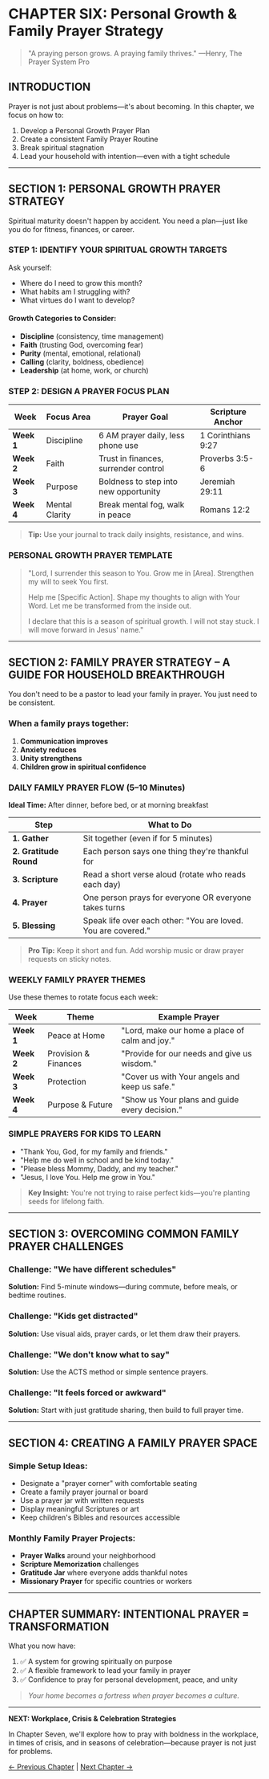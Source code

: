 # CHAPTER SIX: Personal Growth & Family Prayer Strategy

> "A praying person grows. A praying family thrives."
> —Henry, The Prayer System Pro

## INTRODUCTION

Prayer is not just about problems—it's about becoming. In this chapter, we focus on how to:

1. Develop a Personal Growth Prayer Plan
2. Create a consistent Family Prayer Routine
3. Break spiritual stagnation
4. Lead your household with intention—even with a tight schedule

---

## SECTION 1: PERSONAL GROWTH PRAYER STRATEGY

Spiritual maturity doesn't happen by accident. You need a plan—just like you do for fitness, finances, or career.

### STEP 1: IDENTIFY YOUR SPIRITUAL GROWTH TARGETS

Ask yourself:

- Where do I need to grow this month?
- What habits am I struggling with?
- What virtues do I want to develop?

#### Growth Categories to Consider:

- **Discipline** (consistency, time management)
- **Faith** (trusting God, overcoming fear)
- **Purity** (mental, emotional, relational)
- **Calling** (clarity, boldness, obedience)
- **Leadership** (at home, work, or church)

### STEP 2: DESIGN A PRAYER FOCUS PLAN

| Week | Focus Area | Prayer Goal | Scripture Anchor |
|------|------------|-------------|------------------|
| **Week 1** | Discipline | 6 AM prayer daily, less phone use | 1 Corinthians 9:27 |
| **Week 2** | Faith | Trust in finances, surrender control | Proverbs 3:5-6 |
| **Week 3** | Purpose | Boldness to step into new opportunity | Jeremiah 29:11 |
| **Week 4** | Mental Clarity | Break mental fog, walk in peace | Romans 12:2 |

> **Tip:** Use your journal to track daily insights, resistance, and wins.

### PERSONAL GROWTH PRAYER TEMPLATE

> "Lord, I surrender this season to You. Grow me in [Area]. Strengthen my will to seek You first.
>
> Help me [Specific Action]. Shape my thoughts to align with Your Word. Let me be transformed from the inside out.
>
> I declare that this is a season of spiritual growth. I will not stay stuck. I will move forward in Jesus' name."

---

## SECTION 2: FAMILY PRAYER STRATEGY – A GUIDE FOR HOUSEHOLD BREAKTHROUGH

You don't need to be a pastor to lead your family in prayer. You just need to be consistent.

### When a family prays together:

1. **Communication improves**
2. **Anxiety reduces**
3. **Unity strengthens**
4. **Children grow in spiritual confidence**

### DAILY FAMILY PRAYER FLOW (5–10 Minutes)

**Ideal Time:** After dinner, before bed, or at morning breakfast

| Step | What to Do |
|------|------------|
| **1. Gather** | Sit together (even if for 5 minutes) |
| **2. Gratitude Round** | Each person says one thing they're thankful for |
| **3. Scripture** | Read a short verse aloud (rotate who reads each day) |
| **4. Prayer** | One person prays for everyone OR everyone takes turns |
| **5. Blessing** | Speak life over each other: "You are loved. You are covered." |

> **Pro Tip:** Keep it short and fun. Add worship music or draw prayer requests on sticky notes.

### WEEKLY FAMILY PRAYER THEMES

Use these themes to rotate focus each week:

| Week | Theme | Example Prayer |
|------|-------|----------------|
| **Week 1** | Peace at Home | "Lord, make our home a place of calm and joy." |
| **Week 2** | Provision & Finances | "Provide for our needs and give us wisdom." |
| **Week 3** | Protection | "Cover us with Your angels and keep us safe." |
| **Week 4** | Purpose & Future | "Show us Your plans and guide every decision." |

### SIMPLE PRAYERS FOR KIDS TO LEARN

- "Thank You, God, for my family and friends."
- "Help me do well in school and be kind today."
- "Please bless Mommy, Daddy, and my teacher."
- "Jesus, I love You. Help me grow in You."

> **Key Insight:** You're not trying to raise perfect kids—you're planting seeds for lifelong faith.

---

## SECTION 3: OVERCOMING COMMON FAMILY PRAYER CHALLENGES

### Challenge: "We have different schedules"
**Solution:** Find 5-minute windows—during commute, before meals, or bedtime routines.

### Challenge: "Kids get distracted"
**Solution:** Use visual aids, prayer cards, or let them draw their prayers.

### Challenge: "We don't know what to say"
**Solution:** Use the ACTS method or simple sentence prayers.

### Challenge: "It feels forced or awkward"
**Solution:** Start with just gratitude sharing, then build to full prayer time.

---

## SECTION 4: CREATING A FAMILY PRAYER SPACE

### Simple Setup Ideas:

- Designate a "prayer corner" with comfortable seating
- Create a family prayer journal or board
- Use a prayer jar with written requests
- Display meaningful Scriptures or art
- Keep children's Bibles and resources accessible

### Monthly Family Prayer Projects:

- **Prayer Walks** around your neighborhood
- **Scripture Memorization** challenges
- **Gratitude Jar** where everyone adds thankful notes
- **Missionary Prayer** for specific countries or workers

---

## CHAPTER SUMMARY: INTENTIONAL PRAYER = TRANSFORMATION

What you now have:

1. ✅ A system for growing spiritually on purpose
2. ✅ A flexible framework to lead your family in prayer
3. ✅ Confidence to pray for personal development, peace, and unity

> *Your home becomes a fortress when prayer becomes a culture.*

---

**NEXT: Workplace, Crisis & Celebration Strategies**

In Chapter Seven, we'll explore how to pray with boldness in the workplace, in times of crisis, and in seasons of celebration—because prayer is not just for problems.

[← Previous Chapter](./chapter5.md) | [Next Chapter →](./chapter7.md)

